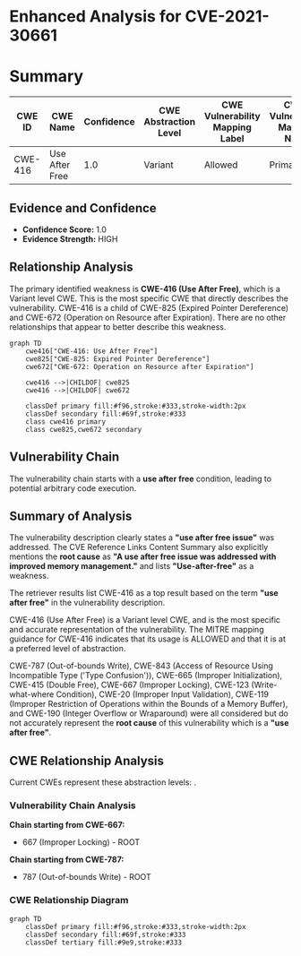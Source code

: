 # Enhanced Analysis for CVE-2021-30661

# Summary
| CWE ID | CWE Name | Confidence | CWE Abstraction Level | CWE Vulnerability Mapping Label | CWE-Vulnerability Mapping Notes |
|---|---|---|---|---|---|
| CWE-416 | Use After Free | 1.0 | Variant | Allowed | Primary CWE |

## Evidence and Confidence

*   **Confidence Score:** 1.0
*   **Evidence Strength:** HIGH

## Relationship Analysis
The primary identified weakness is **CWE-416 (Use After Free)**, which is a Variant level CWE. This is the most specific CWE that directly describes the vulnerability. CWE-416 is a child of CWE-825 (Expired Pointer Dereference) and CWE-672 (Operation on Resource after Expiration). There are no other relationships that appear to better describe this weakness.

```mermaid
graph TD
    cwe416["CWE-416: Use After Free"]
    cwe825["CWE-825: Expired Pointer Dereference"]
    cwe672["CWE-672: Operation on Resource after Expiration"]
    
    cwe416 -->|CHILDOF| cwe825
    cwe416 -->|CHILDOF| cwe672
    
    classDef primary fill:#f96,stroke:#333,stroke-width:2px
    classDef secondary fill:#69f,stroke:#333
    class cwe416 primary
    class cwe825,cwe672 secondary
```

## Vulnerability Chain
The vulnerability chain starts with a **use after free** condition, leading to potential arbitrary code execution.

## Summary of Analysis
The vulnerability description clearly states a **"use after free issue"** was addressed. The CVE Reference Links Content Summary also explicitly mentions the **root cause** as **"A use after free issue was addressed with improved memory management."** and lists **"Use-after-free"** as a weakness.

The retriever results list CWE-416 as a top result based on the term **"use after free"** in the vulnerability description.

CWE-416 (Use After Free) is a Variant level CWE, and is the most specific and accurate representation of the vulnerability. The MITRE mapping guidance for CWE-416 indicates that its usage is ALLOWED and that it is at a preferred level of abstraction.

CWE-787 (Out-of-bounds Write), CWE-843 (Access of Resource Using Incompatible Type ('Type Confusion')), CWE-665 (Improper Initialization), CWE-415 (Double Free), CWE-667 (Improper Locking), CWE-123 (Write-what-where Condition), CWE-20 (Improper Input Validation), CWE-119 (Improper Restriction of Operations within the Bounds of a Memory Buffer), and CWE-190 (Integer Overflow or Wraparound) were all considered but do not accurately represent the **root cause** of this vulnerability which is a **"use after free"**.


## CWE Relationship Analysis

Current CWEs represent these abstraction levels: .


### Vulnerability Chain Analysis

**Chain starting from CWE-667:**
- 667 (Improper Locking) - ROOT


**Chain starting from CWE-787:**
- 787 (Out-of-bounds Write) - ROOT



### CWE Relationship Diagram

```mermaid
graph TD
    classDef primary fill:#f96,stroke:#333,stroke-width:2px
    classDef secondary fill:#69f,stroke:#333
    classDef tertiary fill:#9e9,stroke:#333
```